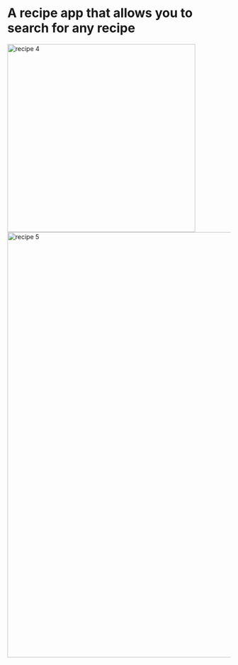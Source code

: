 # A recipe app that allows you to search for any recipe
<img width="424" alt="recipe 4" src="https://github.com/mercy3610/recipe-app/assets/139337097/4678d282-2f95-44d1-bd0d-bf449205060b">
<img width="959" alt="recipe 5" src="https://github.com/mercy3610/recipe-app/assets/139337097/8a096cfa-5304-4848-afe3-be61dcd5fc0b">
